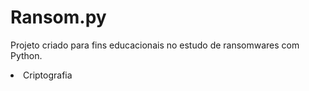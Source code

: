 # Ransom.py

<div>
    <p>Projeto criado para fins educacionais no estudo de ransomwares com Python.</p>
    <li>
        Criptografia
    </li>
</div>     
